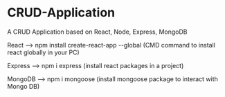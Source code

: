 # CRUD-Application
A CRUD Application based on React, Node, Express, MongoDB 

React --> npm install create-react-app --global (CMD command to install react globally in your PC)

Express --> npm i express (install react packages in a project)

MongoDB --> npm i mongoose (install mongoose package to interact with Mongo DB) 
